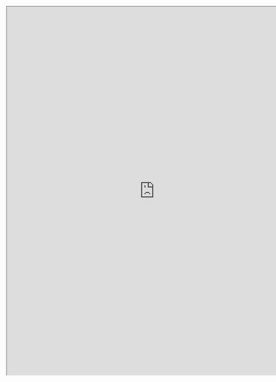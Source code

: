 <p align="center">
<iframe width = 800 height = 1000 src="https://docs.google.com/document/d/e/2PACX-1vRfCCU9bcTYyfxkb38GDgN_Aonv2US74xRNL-3I4SOP9Q-KSCUNYTg0l_vqZvAQCrEqMmN3bdbG1HPA/pub?embedded=true">
</iframe>
</p>